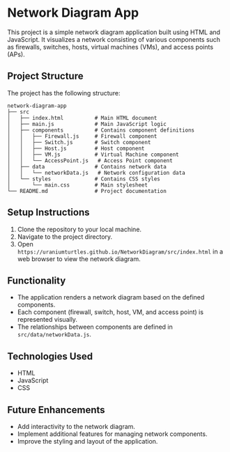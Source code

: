 # Network Diagram App

This project is a simple network diagram application built using HTML and JavaScript. It visualizes a network consisting of various components such as firewalls, switches, hosts, virtual machines (VMs), and access points (APs).

## Project Structure

The project has the following structure:

```
network-diagram-app
├── src
│   ├── index.html          # Main HTML document
│   ├── main.js             # Main JavaScript logic
│   ├── components          # Contains component definitions
│   │   ├── Firewall.js     # Firewall component
│   │   ├── Switch.js       # Switch component
│   │   ├── Host.js         # Host component
│   │   ├── VM.js           # Virtual Machine component
│   │   └── AccessPoint.js   # Access Point component
│   ├── data                # Contains network data
│   │   └── networkData.js   # Network configuration data
│   └── styles              # Contains CSS styles
│       └── main.css        # Main stylesheet
└── README.md               # Project documentation
```

## Setup Instructions

1. Clone the repository to your local machine.
2. Navigate to the project directory.
3. Open `https://uraniumturtles.github.io/NetworkDiagram/src/index.html` in a web browser to view the network diagram.

## Functionality

- The application renders a network diagram based on the defined components.
- Each component (firewall, switch, host, VM, and access point) is represented visually.
- The relationships between components are defined in `src/data/networkData.js`.

## Technologies Used

- HTML
- JavaScript
- CSS

## Future Enhancements

- Add interactivity to the network diagram.
- Implement additional features for managing network components.
- Improve the styling and layout of the application.
